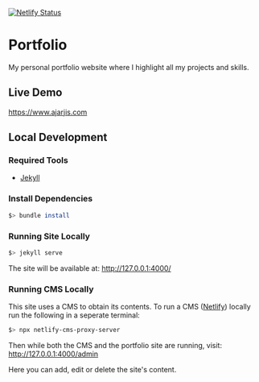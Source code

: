 [![Netlify Status](https://api.netlify.com/api/v1/badges/259e2f4e-464a-437a-85ee-36ee6e3d344f/deploy-status)](https://app.netlify.com/sites/ajarjis/deploys)

# Portfolio
My personal portfolio website where I highlight all my projects and skills.

## Live Demo
https://www.ajarjis.com

## Local Development
### Required Tools
- [Jekyll](https://jekyllrb.com/)

### Install Dependencies
```bash
$> bundle install
```

### Running Site Locally
```bash
$> jekyll serve
```
The site will be available at: http://127.0.0.1:4000/

### Running CMS Locally
This site uses a CMS to obtain its contents. To run a CMS ([Netlify](https://www.netlifycms.org/)) locally run the following in a seperate terminal:
```bash
$> npx netlify-cms-proxy-server
```

Then while both the CMS and the portfolio site are running, visit:
http://127.0.0.1:4000/admin

Here you can add, edit or delete the site's content.


